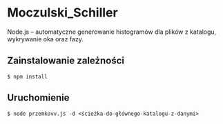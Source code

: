 # Moczulski_Schiller
Node.js – automatyczne generowanie histogramów dla plików z katalogu, wykrywanie oka oraz fazy.

## Zainstalowanie zależności
`$ npm install`

## Uruchomienie
`$ node przemkovv.js -d <ścieżka-do-głównego-katalogu-z-danymi>`
